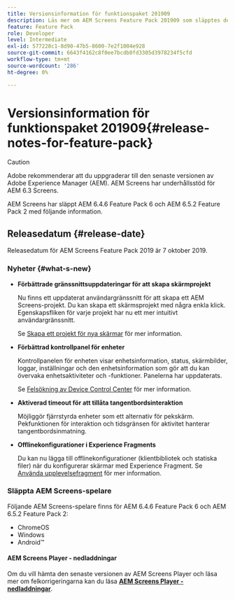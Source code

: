 ```yaml
---
title: Versionsinformation för funktionspaket 201909
description: Läs mer om AEM Screens Feature Pack 201909 som släpptes den 31 juli 2019.
feature: Feature Pack
role: Developer
level: Intermediate
exl-id: 577228c1-8d90-47b5-8600-7e2f1004e928
source-git-commit: 6643f4162c8f0ee7bcdb0fd3305d3978234f5cfd
workflow-type: tm+mt
source-wordcount: '286'
ht-degree: 0%

---
```


# Versionsinformation för funktionspaket 201909{#release-notes-for-feature-pack}

>[!CAUTION]
>
>Adobe rekommenderar att du uppgraderar till den senaste versionen av Adobe Experience Manager (AEM). AEM Screens har underhållsstöd för AEM 6.3 Screens.

AEM Screens har släppt AEM 6.4.6 Feature Pack 6 och AEM 6.5.2 Feature Pack 2 med följande information.

## Releasedatum {#release-date}

Releasedatum för AEM Screens Feature Pack 2019 är 7 oktober 2019.

### Nyheter {#what-s-new}

* **Förbättrade gränssnittsuppdateringar för att skapa skärmprojekt**

  Nu finns ett uppdaterat användargränssnitt för att skapa ett AEM Screens-projekt. Du kan skapa ett skärmsprojekt med några enkla klick. Egenskapsfliken för varje projekt har nu ett mer intuitivt användargränssnitt.

  Se [Skapa ett projekt för nya skärmar](creating-a-screens-project.md) för mer information.

* **Förbättrad kontrollpanel för enheter**

  Kontrollpanelen för enheten visar enhetsinformation, status, skärmbilder, loggar, inställningar och den enhetsinformation som gör att du kan övervaka enhetsaktiviteter och -funktioner. Panelerna har uppdaterats.

  Se [Felsökning av Device Control Center](monitoring-screens.md) för mer information.

* **Aktiverad timeout för att tillåta tangentbordsinteraktion**

  Möjliggör fjärrstyrda enheter som ett alternativ för pekskärm. Pekfunktionen för interaktion och tidsgränsen för aktivitet hanterar tangentbordsinmatning.

* **Offlinekonfigurationer i Experience Fragments**

  Du kan nu lägga till offlinekonfigurationer (klientbibliotek och statiska filer) när du konfigurerar skärmar med Experience Fragment.
Se [Använda upplevelsefragment](experience-fragments-in-screens.md) för mer information.

### Släppta AEM Screens-spelare

Följande AEM Screens-spelare finns för AEM 6.4.6 Feature Pack 6 och AEM 6.5.2 Feature Pack 2:

* ChromeOS
* Windows
* Android™

#### AEM Screens Player - nedladdningar

Om du vill hämta den senaste versionen av AEM Screens Player och läsa mer om felkorrigeringarna kan du läsa [**AEM Screens Player - nedladdningar**](https://download.macromedia.com/screens/).
